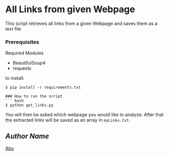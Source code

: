 # All Links from given Webpage

This script retrieves all links from a given Webpage and saves them as a text file

### Prerequisites
Required Modules
- BeautifulSoup4
- requests

to install:
```
$ pip install -r requirements.txt

### How to run the script
``` bash
$ python get_links.py
```
You will then be asked which webpage you would like to analyze.
After that the extracted links will be saved as an array in `myLinks.txt`.

## *Author Name*
[Abu](https://google.com)
